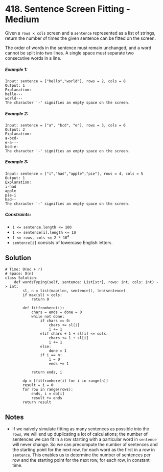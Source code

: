 # 418. Sentence Screen Fitting - Medium

Given a `rows x cols` screen and a `sentence` represented as a list of strings, return the number of times the given sentence can be fitted on the screen.

The order of words in the sentence must remain unchanged, and a word cannot be split into two lines. A single space must separate two consecutive words in a line.

##### Example 1:

```
Input: sentence = ["hello","world"], rows = 2, cols = 8
Output: 1
Explanation:
hello---
world---
The character '-' signifies an empty space on the screen.
```

##### Example 2:

```
Input: sentence = ["a", "bcd", "e"], rows = 3, cols = 6
Output: 2
Explanation:
a-bcd- 
e-a---
bcd-e-
The character '-' signifies an empty space on the screen.
```

##### Example 3:

```
Input: sentence = ["i","had","apple","pie"], rows = 4, cols = 5
Output: 1
Explanation:
i-had
apple
pie-i
had--
The character '-' signifies an empty space on the screen.
```

##### Constraints:

- `1 <= sentence.length <= 100`
- `1 <= sentence[i].length <= 10`
- <code>1 <= rows, cols <= 2 * 10<sup>4</sup></code>
- `sentence[i]` consists of lowercase English letters.

## Solution

```
# Time: O(nc + r)
# Space: O(n)
class Solution:
    def wordsTyping(self, sentence: List[str], rows: int, cols: int) -> int:
        sl, n = list(map(len, sentence)), len(sentence)
        if max(sl) > cols:
            return 0

        def fitfromhere(i):
            chars = ends = done = 0
            while not done:
                if chars == 0:
                    chars += sl[i]
                    i += 1
                elif chars + 1 + sl[i] <= cols:
                    chars += 1 + sl[i]
                    i += 1
                else:
                    done = 1
                if i == n:
                    i = 0
                    ends += 1
                
            return ends, i
        
        dp = [fitfromhere(i) for i in range(n)]
        result = i = 0
        for row in range(rows):
            ends, i = dp[i]
            result += ends
        return result
```

## Notes
- If we naively simulate fitting as many sentences as possible into the `rows`, we will end up duplicating a lot of calculations; the number of sentences we can fit in a row starting with a particular word in `sentence` will never change. So we can precompute the number of sentences and the starting point for the next row, for each word as the first in a row in `sentence`. This enables us to determine the number of sentences per row and the starting point for the next row, for each row, in constant time.